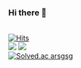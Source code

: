 ### Hi there 👋

<!--
**arsgsg1/arsgsg1** is a ✨ _special_ ✨ repository because its `README.md` (this file) appears on your GitHub profile.

Here are some ideas to get you started:

- 🔭 I’m currently working on ...
- 🌱 I’m currently learning ...
- 👯 I’m looking to collaborate on ...
- 🤔 I’m looking for help with ...
- 💬 Ask me about ...
- 📫 How to reach me: ...
- 😄 Pronouns: ...
- ⚡ Fun fact: ...
-->
<br>[![Hits](https://hits.seeyoufarm.com/api/count/incr/badge.svg?url=https%3A%2F%2Fgithub.com%2Farsgsg1&count_bg=%2379C83D&title_bg=%23555555&icon=&icon_color=%23E7E7E7&title=hits&edge_flat=false)](https://hits.seeyoufarm.com)</br>
<a href="https://www.notion.so/shpc/6b8a0ced4f504f988e55d814f8ab3f66" target="_blank"><img src="https://img.shields.io/badge/about me-black?style=뱃지모양&logo=Notion&logoColor=white"/></a>
<a href="https://andrewyun.tistory.com/" target="_blank"><img src="https://img.shields.io/badge/Blog-green?style=뱃지모양&logo=Blog&logoColor=white"/></a>
<br>
[![Solved.ac
arsgsg](http://mazassumnida.wtf/api/v2/generate_badge?boj=arsgsg)](https://solved.ac/arsgsg)
</br>
